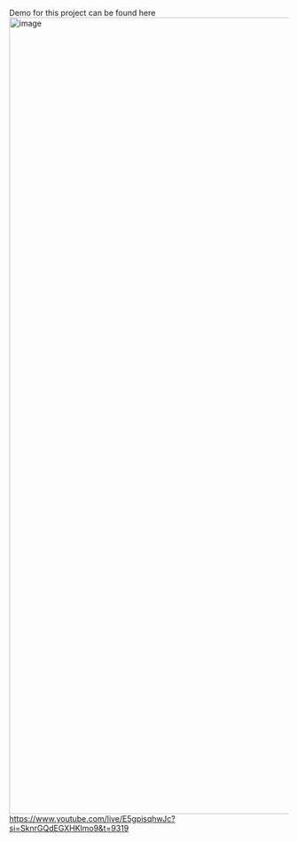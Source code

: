 Demo for this project can be found here
<img width="1438" alt="image" src="https://github.com/narengogi/viewsjs/assets/47327611/1534a52c-1b17-4604-a378-26ea4f80ca05">
https://www.youtube.com/live/E5gpisqhwJc?si=SknrGQdEGXHKlmo9&t=9319
